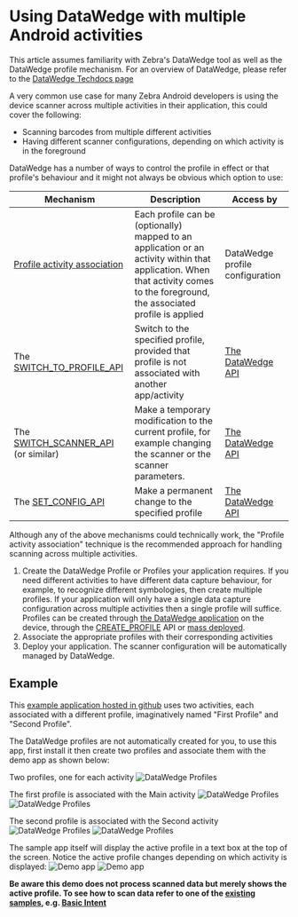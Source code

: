 # Using DataWedge with multiple Android activities

This article assumes familiarity with Zebra's DataWedge tool as well as the DataWedge profile mechanism.  For an overview of DataWedge, please refer to the [DataWedge Techdocs page](https://techdocs.zebra.com/datawedge/latest/guide/overview/)

A very common use case for many Zebra Android developers is using the device scanner across multiple activities in their application, this could cover the following:

- Scanning barcodes from multiple different activities
- Having different scanner configurations, depending on which activity is in the foreground

DataWedge has a number of ways to control the profile in effect or that profile's behaviour and it might not always be obvious which option to use:

| Mechanism  | Description  | Access by  | 
|---|---|---|
| [Profile activity association](https://techdocs.zebra.com/datawedge/latest/guide/createprofile/)  | Each profile can be (optionally) mapped to an application or an activity within that application.  When that activity comes to the foreground, the associated profile is applied  | DataWedge profile configuration  |
| The [SWITCH_TO_PROFILE_API](https://techdocs.zebra.com/datawedge/latest/guide/api/switchtoprofile/)  | Switch to the specified profile, provided that profile is not associated with another app/activity  | [The DataWedge API](https://techdocs.zebra.com/datawedge/latest/guide/api/)  |
| The [SWITCH_SCANNER_API](https://techdocs.zebra.com/datawedge/latest/guide/api/switchscanner/) (or similar)  | Make a temporary modification to the current profile, for example changing the scanner or the scanner parameters.  | [The DataWedge API](https://techdocs.zebra.com/datawedge/latest/guide/api/)  |
| The [SET_CONFIG_API](https://techdocs.zebra.com/datawedge/latest/guide/api/setconfig/)  |  Make a permanent change to the specified profile | [The DataWedge API](https://techdocs.zebra.com/datawedge/latest/guide/api/)  |

Although any of the above mechanisms could technically work, the "Profile activity association" technique is the recommended approach for handling scanning across multiple activities.

1. Create the DataWedge Profile or Profiles your application requires.  If you need different activities to have different data capture behaviour, for example, to recognize different symbologies, then create multiple profiles.  If your application will only have a single data capture configuration across multiple activities then a single profile will suffice.
Profiles can be created through [the DataWedge application](https://techdocs.zebra.com/datawedge/latest/guide/createprofile/) on the device, through the [CREATE_PROFILE](https://techdocs.zebra.com/datawedge/latest/guide/api/createprofile/) API or [mass deployed](https://techdocs.zebra.com/datawedge/latest/guide/settings/#massdeployment).
2. Associate the appropriate profiles with their corresponding activities
3. Deploy your application.  The scanner configuration will be automatically managed by DataWedge.

## Example

This [example application hosted in github](https://github.com/darryncampbell/DataWedge-Multiple-Activity) uses two activities, each associated with a different profile, imaginatively named "First Profile" and "Second Profile".

The DataWedge profiles are not automatically created for you, to use this app, first install it then create two profiles and associate them with the demo app as shown below:

Two profiles, one for each activity
![DataWedge Profiles](https://raw.githubusercontent.com/darryncampbell/DataWedge-Multiple-Activity/master/screenshots/dw-profiles.jpg)

The first profile is associated with the Main activity
![DataWedge Profiles](https://raw.githubusercontent.com/darryncampbell/DataWedge-Multiple-Activity/master/screenshots/dw-first-overview.jpg)
![DataWedge Profiles](https://raw.githubusercontent.com/darryncampbell/DataWedge-Multiple-Activity/master/screenshots/dw-first-associations.jpg)

The second profile is associated with the Second activity
![DataWedge Profiles](https://raw.githubusercontent.com/darryncampbell/DataWedge-Multiple-Activity/master/screenshots/dw-second-overview.jpg)
![DataWedge Profiles](https://raw.githubusercontent.com/darryncampbell/DataWedge-Multiple-Activity/master/screenshots/dw-second-associations.jpg)

The sample app itself will display the active profile in a text box at the top of the screen.  Notice the active profile changes depending on which activity is displayed:
![Demo app](https://raw.githubusercontent.com/darryncampbell/DataWedge-Multiple-Activity/master/screenshots/first.jpg)
![Demo app](https://raw.githubusercontent.com/darryncampbell/DataWedge-Multiple-Activity/master/screenshots/second.jpg)

**Be aware this demo does not process scanned data but merely shows the active profile.  To see how to scan data refer to one of the [existing samples](https://techdocs.zebra.com/datawedge/latest/guide/samples/), e.g. [Basic Intent](https://techdocs.zebra.com/datawedge/latest/guide/samples/basicintent1/)**

